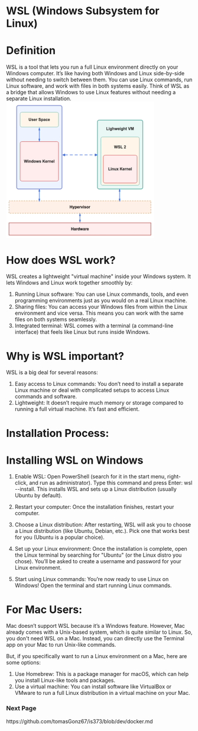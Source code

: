 <h1>WSL (Windows Subsystem for Linux)</h1>
<h1>Definition</h1>
WSL is a tool that lets you run a full Linux environment directly on your Windows computer. It’s like having both Windows and Linux side-by-side without needing to switch between them. You can use Linux commands, run Linux software, and work with files in both systems easily. Think of WSL as a bridge that allows Windows to use Linux features without needing a separate Linux installation.

<img src="img/wsl.png" alt="wsl diagram" width="400"/>

<h1>How does WSL work?</h1>
WSL creates a lightweight "virtual machine" inside your Windows system. It lets Windows and Linux work together smoothly by:

1. Running Linux software: You can use Linux commands, tools, and even programming environments just as you would on a real Linux machine.
2. Sharing files: You can access your Windows files from within the Linux environment and vice versa. This means you can work with the same files on both systems seamlessly.
3. Integrated terminal: WSL comes with a terminal (a command-line interface) that feels like Linux but runs inside Windows.

<h1>Why is WSL important?</h1>
WSL is a big deal for several reasons:

1. Easy access to Linux commands: You don’t need to install a separate Linux machine or deal with complicated setups to access Linux commands and software.
2. Lightweight: It doesn’t require much memory or storage compared to running a full virtual machine. It’s fast and efficient.

<h1>Installation Process:</h1>
<h1>Installing WSL on Windows</h1>

1. Enable WSL:
Open PowerShell (search for it in the start menu, right-click, and run as administrator).
Type this command and press Enter: wsl --install. This installs WSL and sets up a Linux distribution (usually Ubuntu by default).

2. Restart your computer: Once the installation finishes, restart your computer.

3. Choose a Linux distribution:
After restarting, WSL will ask you to choose a Linux distribution (like Ubuntu, Debian, etc.).
Pick one that works best for you (Ubuntu is a popular choice).

4. Set up your Linux environment:
Once the installation is complete, open the Linux terminal by searching for "Ubuntu" (or the Linux distro you chose).
You’ll be asked to create a username and password for your Linux environment.

5. Start using Linux commands: You’re now ready to use Linux on Windows! Open the terminal and start running Linux commands.

<h1>For Mac Users:</h1>
Mac doesn’t support WSL because it’s a Windows feature. However, Mac already comes with a Unix-based system, which is quite similar to Linux. So, you don't need WSL on a Mac. Instead, you can directly use the Terminal app on your Mac to run Unix-like commands.

But, if you specifically want to run a Linux environment on a Mac, here are some options:
1. Use Homebrew: This is a package manager for macOS, which can help you install Linux-like tools and packages.
2. Use a virtual machine: You can install software like VirtualBox or VMware to run a full Linux distribution in a virtual machine on your Mac.

<h3>Next Page</h3>
https://github.com/tomasGonz67/is373/blob/dev/docker.md
